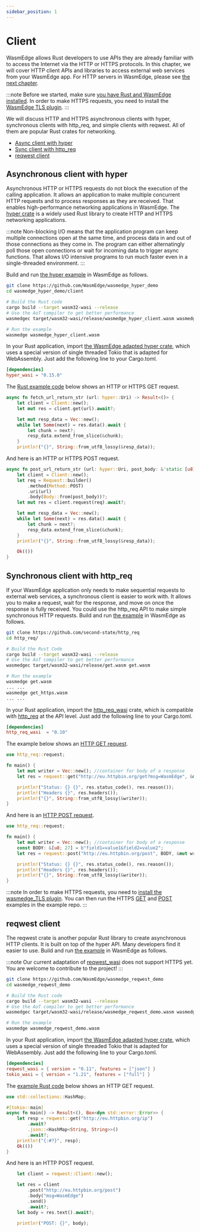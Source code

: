 ```yaml
---
sidebar_position: 1
---
```


# Client

WasmEdge allows Rust developers to use APIs they are already familiar with to access the Internet via the HTTP or HTTPS protocols. In this chapter, we will cover HTTP client APIs and libraries to access external web services from your WasmEdge app. For HTTP servers in WasmEdge, please see [the next chapter](server).

<!-- prettier-ignore -->
:::note
Before we started, make sure [you have Rust and WasmEdge installed](../setup). In order to make HTTPS requests, you need to install the [WasmEdge TLS plugin](../../build-and-run/install#tls-plugin).
:::

We will discuss HTTP and HTTPS asynchronous clients with hyper, synchronous clients with http_req, and simple clients with reqwest. All of them are popular Rust crates for networking.

- [Async client with hyper](#asynchronous-client-with-hyper)
- [Sync client with http_req](#synchronous-client-with-http_req)
- [reqwest client](#reqwest-client)

## Asynchronous client with hyper

Asynchronous HTTP or HTTPS requests do not block the execution of the calling application. It allows an application to make multiple concurrent HTTP requests and to process responses as they are received. That enables high-performance networking applications in WasmEdge. The [hyper crate](https://crates.io/crates/hyper) is a widely used Rust library to create HTTP and HTTPS networking applications.

<!-- prettier-ignore -->
:::note
Non-blocking I/O means that the application program can keep multiple connections open at the same time, and process data in and out of those connections as they come in. The program can either alternatingly poll those open connections or wait for incoming data to trigger async functions. That allows I/O intensive programs to run much faster even in a single-threaded environment.
:::

Build and run [the hyper example](https://github.com/WasmEdge/wasmedge_hyper_demo/) in WasmEdge as follows.

```bash
git clone https://github.com/WasmEdge/wasmedge_hyper_demo
cd wasmedge_hyper_demo/client

# Build the Rust code
cargo build --target wasm32-wasi --release
# Use the AoT compiler to get better performance
wasmedgec target/wasm32-wasi/release/wasmedge_hyper_client.wasm wasmedge_hyper_client.wasm

# Run the example
wasmedge wasmedge_hyper_client.wasm
```

In your Rust application, import [the WasmEdge adapted hyper crate](https://crates.io/crates/hyper_wasi), which uses a special version of single threaded Tokio that is adapted for WebAssembly. Just add the following line to your Cargo.toml.

```toml
[dependencies]
hyper_wasi = "0.15.0"
```

The [Rust example code](https://github.com/WasmEdge/wasmedge_hyper_demo/blob/main/client/src/main.rs) below shows an HTTP or HTTPS GET request.

```rust
async fn fetch_url_return_str (url: hyper::Uri) -> Result<()> {
    let client = Client::new();
    let mut res = client.get(url).await?;

    let mut resp_data = Vec::new();
    while let Some(next) = res.data().await {
        let chunk = next?;
        resp_data.extend_from_slice(&chunk);
    }
    println!("{}", String::from_utf8_lossy(&resp_data));
```

And here is an HTTP or HTTPS POST request.

```rust
async fn post_url_return_str (url: hyper::Uri, post_body: &'static [u8]) -> Result<()> {
    let client = Client::new();
    let req = Request::builder()
        .method(Method::POST)
        .uri(url)
        .body(Body::from(post_body))?;
    let mut res = client.request(req).await?;

    let mut resp_data = Vec::new();
    while let Some(next) = res.data().await {
        let chunk = next?;
        resp_data.extend_from_slice(&chunk);
    }
    println!("{}", String::from_utf8_lossy(&resp_data));

    Ok(())
}
```

## Synchronous client with http_req

If your WasmEdge application only needs to make sequential requests to external web services, a synchronous client is easier to work with. It allows you to make a request, wait for the response, and move on once the response is fully received. You could use the http_req API to make simple synchronous HTTP requests. Build and run [the example](https://github.com/second-state/http_req/) in WasmEdge as follows.

```bash
git clone https://github.com/second-state/http_req
cd http_req/

# Build the Rust Code
cargo build --target wasm32-wasi --release
# Use the AoT compiler to get better performance
wasmedgec target/wasm32-wasi/release/get.wasm get.wasm

# Run the example
wasmedge get.wasm
... ...
wasmedge get_https.wasm
... ...
```

In your Rust application, import the [http_req_wasi](https://crates.io/crates/http_req_wasi) crate, which is compatible with [http_req](https://github.com/jayjamesjay/http_req) at the API level. Just add the following line to your Cargo.toml.

```toml
[dependencies]
http_req_wasi  = "0.10"
```

The example below shows an [HTTP GET request](https://github.com/second-state/http_req/blob/master/examples/get.rs).

```rust
use http_req::request;

fn main() {
    let mut writer = Vec::new(); //container for body of a response
    let res = request::get("http://eu.httpbin.org/get?msg=WasmEdge", &mut writer).unwrap();

    println!("Status: {} {}", res.status_code(), res.reason());
    println!("Headers {}", res.headers());
    println!("{}", String::from_utf8_lossy(&writer));
}
```

And here is an [HTTP POST request](https://github.com/second-state/http_req/blob/master/examples/post.rs).

```rust
use http_req::request;

fn main() {
    let mut writer = Vec::new(); //container for body of a response
    const BODY: &[u8; 27] = b"field1=value1&field2=value2";
    let res = request::post("http://eu.httpbin.org/post", BODY, &mut writer).unwrap();

    println!("Status: {} {}", res.status_code(), res.reason());
    println!("Headers {}", res.headers());
    println!("{}", String::from_utf8_lossy(&writer));
}
```

<!-- prettier-ignore -->
:::note
In order to make HTTPS requests, you need to [install the wasmedge_TLS plugin](../../build-and-run/install#wtls-plugin). You can then run the HTTPS [GET](https://github.com/second-state/http_req/blob/master/examples/get_https.rs) and [POST](https://github.com/second-state/http_req/blob/master/examples/post_https.rs) examples in the example repo.
:::

## reqwest client

The reqwest crate is another popular Rust library to create asynchronous HTTP clients. It is built on top of the hyper API. Many developers find it easier to use. Build and run [the example](https://github.com/WasmEdge/wasmedge_reqwest_demo/) in WasmEdge as follows.

<!-- prettier-ignore -->
:::note
Our current adaptation of [reqwest_wasi](https://github.com/wasmedge/reqwest) does not support HTTPS yet. You are welcome to contribute to the project!
:::

```bash
git clone https://github.com/WasmEdge/wasmedge_reqwest_demo
cd wasmedge_reqwest_demo

# Build the Rust code
cargo build --target wasm32-wasi --release
# Use the AoT compiler to get better performance
wasmedgec target/wasm32-wasi/release/wasmedge_reqwest_demo.wasm wasmedge_reqwest_demo.wasm

# Run the example
wasmedge wasmedge_reqwest_demo.wasm
```

In your Rust application, import [the WasmEdge adapted hyper crate](https://crates.io/crates/hyper_wasi), which uses a special version of single threaded Tokio that is adapted for WebAssembly. Just add the following line to your Cargo.toml.

```toml
[dependencies]
reqwest_wasi = { version = "0.11", features = ["json"] }
tokio_wasi = { version = "1.21", features = ["full"] }
```

The [example Rust code](https://github.com/WasmEdge/wasmedge_reqwest_demo/blob/main/src/main.rs) below shows an HTTP GET request.

```rust
use std::collections::HashMap;

#[tokio::main]
async fn main() -> Result<(), Box<dyn std::error::Error>> {
    let resp = reqwest::get("http://eu.httpbin.org/ip")
        .await?
        .json::<HashMap<String, String>>()
        .await?;
    println!("{:#?}", resp);
    Ok(())
}
```

And here is an HTTP POST request.

```rust
    let client = reqwest::Client::new();

    let res = client
        .post("http://eu.httpbin.org/post")
        .body("msg=WasmEdge")
        .send()
        .await?;
    let body = res.text().await?;

    println!("POST: {}", body);
```
